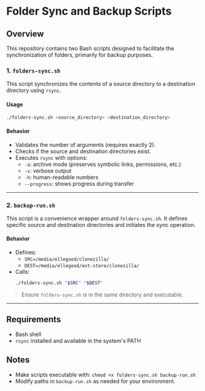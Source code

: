 # Folder Sync and Backup Scripts

## Overview

This repository contains two Bash scripts designed to facilitate the synchronization of folders, primarily for backup purposes.

### 1. `folders-sync.sh`

This script synchronizes the contents of a source directory to a destination directory using `rsync`.

#### Usage

```bash
./folders-sync.sh <source_directory> <destination_directory>
```

#### Behavior

- Validates the number of arguments (requires exactly 2).
- Checks if the source and destination directories exist.
- Executes `rsync` with options:
  - `-a`: archive mode (preserves symbolic links, permissions, etc.)
  - `-v`: verbose output
  - `-h`: human-readable numbers
  - `--progress`: shows progress during transfer

---

### 2. `backup-run.sh`

This script is a convenience wrapper around `folders-sync.sh`. It defines specific source and destination directories and initiates the sync operation.

#### Behavior

- Defines:
  - `SRC=/media/ellegood/clonezilla/`
  - `DEST=/media/ellegood/ext-store/clonezilla/`
- Calls:
  ```bash
  ./folders-sync.sh "$SRC" "$DEST"
  ```

> Ensure `folders-sync.sh` is in the same directory and executable.

---

## Requirements

- Bash shell
- `rsync` installed and available in the system's PATH

## Notes

- Make scripts executable with: `chmod +x folders-sync.sh backup-run.sh`
- Modify paths in `backup-run.sh` as needed for your environment.